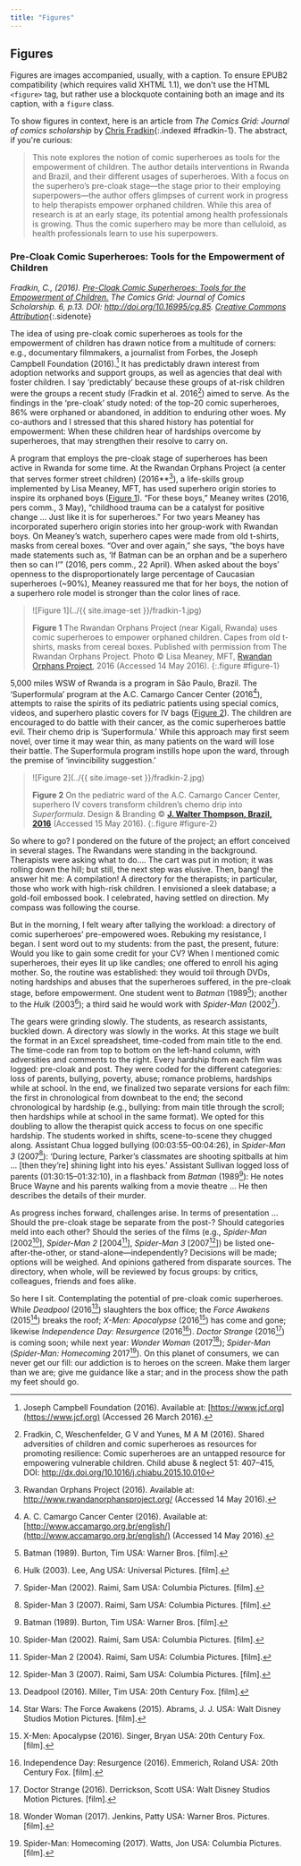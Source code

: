```yaml
---
title: "Figures"
---
```


## Figures

Figures are images accompanied, usually, with a caption. To ensure EPUB2 compatibility (which requires valid XHTML 1.1), we don't use the HTML `<figure>` tag, but rather use a blockquote containing both an image and its caption, with a `figure` class.

To show figures in context, here is an article from *The Comics Grid: Journal of comics scholarship* by [Chris Fradkin](10-02.html#fradkin-1){:.indexed #fradkin-1}. The abstract, if you're curious:

> This note explores the notion of comic superheroes as tools for the empowerment of children. The author details interventions in Rwanda and Brazil, and their different usages of superheroes. With a focus on the superhero’s pre-cloak stage—the stage prior to their employing superpowers—the author offers glimpses of current work in progress to help therapists empower orphaned children. While this area of research is at an early stage, its potential among health professionals is growing. Thus the comic superhero may be more than celluloid, as health professionals learn to use his superpowers.

### Pre-Cloak Comic Superheroes: Tools for the Empowerment of Children

*Fradkin, C., (2016). [Pre-Cloak Comic Superheroes: Tools for the Empowerment of Children.](http://www.comicsgrid.com/articles/10.16995/cg.85/) The Comics Grid: Journal of Comics Scholarship. 6, p.13. DOI: http://doi.org/10.16995/cg.85. [Creative Commons Attribution](http://creativecommons.org/licenses/by/4.0)*{:.sidenote}

The idea of using pre-cloak comic superheroes as tools for the empowerment of children has drawn notice from a multitude of corners: e.g., documentary filmmakers, a journalist from Forbes, the Joseph Campbell Foundation (2016).[^1] It has predictably drawn interest from adoption networks and support groups, as well as agencies that deal with foster children. I say ‘predictably’ because these groups of at-risk children were the groups a recent study (Fradkin et al. 2016[^2]) aimed to serve. As the findings in the ‘pre-cloak’ study noted: of the top-20 comic superheroes, 86% were orphaned or abandoned, in addition to enduring other woes. My co-authors and I stressed that this shared history has potential for empowerment: When these children hear of hardships overcome by superheroes, that may strengthen their resolve to carry on.

[^1]: Joseph Campbell Foundation (2016).  Available at: [https://www.jcf.org](https://www.jcf.org) (Accessed 26 March 2016).
[^2]: Fradkin, C, Weschenfelder, G V and Yunes, M A M (2016). Shared adversities of children and comic superheroes as resources for promoting resilience: Comic superheroes are an untapped resource for empowering vulnerable children. Child abuse & neglect 51: 407–415, DOI: http://dx.doi.org/10.1016/j.chiabu.2015.10.010

A program that employs the pre-cloak stage of superheroes has been active in Rwanda for some time. At the Rwandan Orphans Project (a center that serves former street children) (2016[](#B10)**</span>[^3]), a life-skills group implemented by Lisa Meaney, MFT, has used superhero origin stories to inspire its orphaned boys ([Figure 1](#figure-1)). “For these boys,” Meaney writes (2016, pers comm., 3 May), “childhood trauma can be a catalyst for positive change … Just like it is for superheroes.” For two years Meaney has incorporated superhero origin stories into her group-work with Rwandan boys. On Meaney’s watch, superhero capes were made from old t-shirts, masks from cereal boxes. “Over and over again,” she says, “the boys have made statements such as, ‘If Batman can be an orphan and be a superhero then so can I’” (2016, pers comm., 22 April). When asked about the boys’ openness to the disproportionately large percentage of Caucasian superheroes (~90%), Meaney reassured me that for her boys, the notion of a superhero role model is stronger than the color lines of race.

[^3]: Rwandan Orphans Project (2016).  Available at: http://www.rwandanorphansproject.org/ (Accessed 14 May 2016).

> ![Figure 1](../{{ site.image-set }}/fradkin-1.jpg)
> 
> **Figure 1** The Rwandan Orphans Project (near Kigali, Rwanda) uses comic superheroes to empower orphaned children. Capes from old t-shirts, masks from cereal boxes. Published with permission from The Rwandan Orphans Project. Photo © Lisa Meaney, MFT, [Rwandan Orphans Project](http://www.rwandanorphansproject.org), 2016 (Accessed 14 May 2016).
{:.figure #figure-1}

5,000 miles WSW of Rwanda is a program in São Paulo, Brazil. The ‘Superformula’ program at the A.C. Camargo Cancer Center (2016[^4]), attempts to raise the spirits of its pediatric patients using special comics, videos, and superhero plastic covers for IV bags ([Figure 2](#figure-2)). The children are encouraged to do battle with their cancer, as the comic superheroes battle evil. Their chemo drip is ‘Superformula.’ While this approach may first seem novel, over time it may wear thin, as many patients on the ward will lose their battle. The Superformula program instills hope upon the ward, through the premise of ‘invincibility suggestion.’

[^4]: A. C. Camargo Cancer Center (2016).  Available at: [http://www.accamargo.org.br/english/](http://www.accamargo.org.br/english/) (Accessed 14 May 2016).

> ![Figure 2](../{{ site.image-set }}/fradkin-2.jpg)
> 
> **Figure 2** On the pediatric ward of the A.C. Camargo Cancer Center, superhero IV covers transform children’s chemo drip into _Superformula_. Design & Branding © <span class="xref">**[J. Walter Thompson, Brazil, 2016](#B9)**</span> (Accessed 15 May 2016).
{:.figure #figure-2}

So where to go? I pondered on the future of the project; an effort conceived in several stages. The Rwandans were standing in the background. Therapists were asking what to do…. The cart was put in motion; it was rolling down the hill; but still, the next step was elusive. Then, bang! the answer hit me: A compilation! A directory for the therapists; in particular, those who work with high-risk children. I envisioned a sleek database; a gold-foil embossed book. I celebrated, having settled on direction. My compass was following the course.

But in the morning, I felt weary after tallying the workload: a directory of comic superheroes’ pre-empowered woes. Rebuking my resistance, I began. I sent word out to my students: from the past, the present, future: Would you like to gain some credit for your CV? When I mentioned comic superheroes, their eyes lit up like candles; one offered to enroll his aging mother. So, the routine was established: they would toil through DVDs, noting hardships and abuses that the superheroes suffered, in the pre-cloak stage, before empowerment. One student went to _Batman_ (1989[^5]); another to the _Hulk_ (2003[^6]); a third said he would work with _Spider-Man_ (2002[^7]).

[^5]: Batman (1989). Burton, Tim  USA: Warner Bros. [film].
[^6]: Hulk (2003). Lee, Ang  USA: Universal Pictures. [film].
[^7]: Spider-Man (2002). Raimi, Sam  USA: Columbia Pictures. [film].

The gears were grinding slowly. The students, as research assistants, buckled down. A directory was slowly in the works. At this stage we built the format in an Excel spreadsheet, time-coded from main title to the end. The time-code ran from top to bottom on the left-hand column, with adversities and comments to the right. Every hardship from each film was logged: pre-cloak and post. They were coded for the different categories: loss of parents, bullying, poverty, abuse; romance problems, hardships while at school. In the end, we finalized two separate versions for each film: the first in chronological from downbeat to the end; the second chronological by hardship (e.g., bullying: from main title through the scroll; then hardships while at school in the same format). We opted for this doubling to allow the therapist quick access to focus on one specific hardship. The students worked in shifts, scene-to-scene they chugged along. Assistant Chua logged bullying (00:03:55–00:04:26), in _Spider-Man 3_ (2007[^8]): ‘During lecture, Parker’s classmates are shooting spitballs at him … [then they’re] shining light into his eyes.’ Assistant Sullivan logged loss of parents (01:30:15–01:32:10), in a flashback from _Batman_ (1989[^9]): He notes Bruce Wayne and his parents walking from a movie theatre … He then describes the details of their murder.

[^8]: Spider-Man 3 (2007). Raimi, Sam  USA: Columbia Pictures. [film].
[^9]: Batman (1989). Burton, Tim  USA: Warner Bros. [film].

As progress inches forward, challenges arise. In terms of presentation … Should the pre-cloak stage be separate from the post-? Should categories meld into each other? Should the series of the films (e.g., _Spider-Man_ [2002[^10]], _Spider-Man 2_ [2004[^11]], _Spider-Man 3_ [2007[^12]]) be listed one-after-the-other, or stand-alone—independently? Decisions will be made; options will be weighed. And opinions gathered from disparate sources. The directory, when whole, will be reviewed by focus groups: by critics, colleagues, friends and foes alike.

[^10]: Spider-Man (2002). Raimi, Sam  USA: Columbia Pictures. [film].
[^11]: Spider-Man 2 (2004). Raimi, Sam  USA: Columbia Pictures. [film].
[^12]: Spider-Man 3 (2007). Raimi, Sam  USA: Columbia Pictures. [film].

So here I sit. Contemplating the potential of pre-cloak comic superheroes. While _Deadpool_ (2016[^13]) slaughters the box office; the _Force Awakens_ (2015[^14]) breaks the roof; _X-Men: Apocalypse_ (2016[^15]) has come and gone; likewise _Independence Day: Resurgence_ (2016[^16]). _Doctor Strange_ (2016[^17]) is coming soon; while next year: _Wonder Woman_ (2017[^18]); _Spider-Man_ (_Spider-Man: Homecoming_ 2017[^19]). On this planet of consumers, we can never get our fill: our addiction is to heroes on the screen. Make them larger than we are; give me guidance like a star; and in the process show the path my feet should go.

[^13]: Deadpool (2016). Miller, Tim  USA: 20th Century Fox. [film].
[^14]: Star Wars: The Force Awakens (2015). Abrams, J. J.  USA: Walt Disney Studios Motion Pictures. [film].
[^15]: X-Men: Apocalypse (2016). Singer, Bryan  USA: 20th Century Fox. [film].
[^16]: Independence Day: Resurgence (2016). Emmerich, Roland  USA: 20th Century Fox. [film].
[^17]: Doctor Strange (2016). Derrickson, Scott  USA: Walt Disney Studios Motion Pictures. [film].
[^18]: Wonder Woman (2017). Jenkins, Patty  USA: Warner Bros. Pictures. [film].
[^19]: Spider-Man: Homecoming (2017). Watts, Jon  USA: Columbia Pictures. [film].
